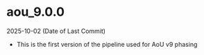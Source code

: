 # aou_9.0.0
2025-10-02 (Date of Last Commit)

* This is the first version of the pipeline used for AoU v9 phasing 